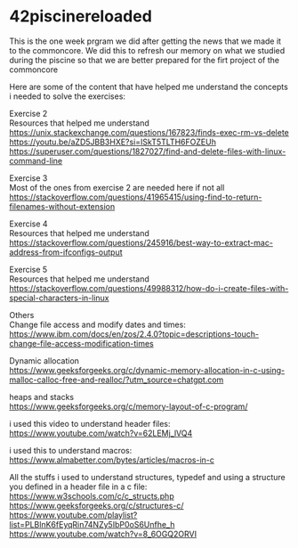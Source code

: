 # 42piscinereloaded
This is the one week prgram we did after getting the news that we made it to the commoncore. We did this to refresh our memory on what we studied during the piscine so that we are better prepared for the firt project of the commoncore

Here are some of the content that have helped me understand the concepts i needed to solve the exercises:

Exercise 2<br>
Resources that helped me understand<br>
https://unix.stackexchange.com/questions/167823/finds-exec-rm-vs-delete<br>
https://youtu.be/aZD5JBB3HXE?si=ISkT5TLTH6FOZEUh<br>
https://superuser.com/questions/1827027/find-and-delete-files-with-linux-command-line<br>

Exercise 3<br>
Most of the ones from exercise 2 are needed here if not all<br>
https://stackoverflow.com/questions/41965415/using-find-to-return-filenames-without-extension<br>

Exercise 4<br>
Resources that helped me understand<br>
https://stackoverflow.com/questions/245916/best-way-to-extract-mac-address-from-ifconfigs-output<br>

Exercise 5<br>
Resources that helped me understand<br>
https://stackoverflow.com/questions/49988312/how-do-i-create-files-with-special-characters-in-linux<br>


Others<br>
Change file access and modify dates and times:<br> 
https://www.ibm.com/docs/en/zos/2.4.0?topic=descriptions-touch-change-file-access-modification-times<br>

Dynamic allocation<br>
https://www.geeksforgeeks.org/c/dynamic-memory-allocation-in-c-using-malloc-calloc-free-and-realloc/?utm_source=chatgpt.com<br>

heaps and stacks<br>
https://www.geeksforgeeks.org/c/memory-layout-of-c-program/<br>

i used this video to understand header files: https://www.youtube.com/watch?v=62LEMj_lVQ4<br>

i used this to understand macros: https://www.almabetter.com/bytes/articles/macros-in-c<br>

All the stuffs i used to understand structures, typedef and using a structure you defined in a header file in a c file:<br>
https://www.w3schools.com/c/c_structs.php<br>
https://www.geeksforgeeks.org/c/structures-c/<br>
https://www.youtube.com/playlist?list=PLBlnK6fEyqRin74NZy5IbP0oS6Unfhe_h<br>
https://www.youtube.com/watch?v=8_6OGQ2ORVI<br>